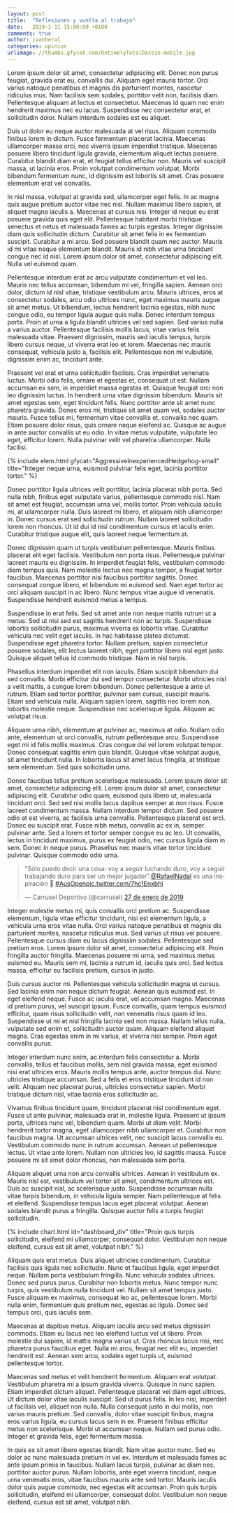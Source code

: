 ```yaml
---
layout: post
title:  "Reflexiones y vuelta al trabajo"
date:   2019-1-11 15:00:00 +0100
comments: true
author: ivanheral
categories: opinion
urlimage: //thumbs.gfycat.com/UntimelyTotalDassie-mobile.jpg
---
```


Lorem ipsum dolor sit amet, consectetur adipiscing elit. Donec non purus feugiat, gravida erat eu, convallis dui. Aliquam eget mauris tortor. Orci varius natoque penatibus et magnis dis parturient montes, nascetur ridiculus mus. Nam facilisis sem sodales, porttitor velit non, facilisis diam. Pellentesque aliquam at lectus et consectetur. Maecenas id quam nec enim hendrerit maximus nec eu lacus. Suspendisse nec consectetur erat, et sollicitudin dolor. Nullam interdum sodales est eu aliquet.

Duis ut dolor eu neque auctor malesuada at vel risus. Aliquam commodo finibus lorem in dictum. Fusce fermentum placerat lacinia. Maecenas ullamcorper massa orci, nec viverra ipsum imperdiet tristique. Maecenas posuere libero tincidunt ligula gravida, elementum aliquet lectus posuere. Curabitur blandit diam erat, et feugiat tellus efficitur non. Mauris vel suscipit massa, ut lacinia eros. Proin volutpat condimentum volutpat. Morbi bibendum fermentum nunc, id dignissim est lobortis sit amet. Cras posuere elementum erat vel convallis.

In nisl massa, volutpat at gravida sed, ullamcorper eget felis. In ac magna quis augue pretium auctor vitae nec nisl. Nullam maximus libero sapien, at aliquet magna iaculis a. Maecenas at cursus nisi. Integer id neque eu erat posuere gravida quis eget elit. Pellentesque habitant morbi tristique senectus et netus et malesuada fames ac turpis egestas. Integer dignissim diam quis sollicitudin dictum. Curabitur sit amet felis in ex fermentum suscipit. Curabitur a mi arcu. Sed posuere blandit quam nec auctor. Mauris id mi vitae neque elementum blandit. Mauris id nibh vitae urna tincidunt congue nec id nisl. Lorem ipsum dolor sit amet, consectetur adipiscing elit. Nulla vel euismod quam.

Pellentesque interdum erat ac arcu vulputate condimentum et vel leo. Mauris nec tellus accumsan, bibendum mi vel, fringilla sapien. Aenean orci dolor, dictum id nisl vitae, tristique vestibulum arcu. Mauris ultrices, eros at consectetur sodales, arcu odio ultrices nunc, eget maximus mauris augue sit amet metus. Ut bibendum, lectus hendrerit lacinia egestas, nibh nunc congue odio, eu tempor ligula augue quis nulla. Donec interdum tempus porta. Proin at urna a ligula blandit ultricies vel sed sapien. Sed varius nulla a varius auctor. Pellentesque facilisis mollis lacus, vitae varius felis malesuada vitae. Praesent dignissim, mauris sed iaculis tempus, turpis libero cursus neque, ut viverra erat leo et lorem. Maecenas nec mauris consequat, vehicula justo a, facilisis elit. Pellentesque non mi vulputate, dignissim enim ac, tincidunt ante.

Praesent vel erat et urna sollicitudin facilisis. Cras imperdiet venenatis luctus. Morbi odio felis, ornare et egestas et, consequat ut est. Nullam accumsan ex sem, in imperdiet massa egestas et. Quisque feugiat orci non leo dignissim luctus. In hendrerit urna vitae dignissim bibendum. Mauris sit amet egestas sem, eget tincidunt felis. Nunc porttitor ante sit amet nunc pharetra gravida. Donec eros mi, tristique sit amet quam vel, sodales auctor mauris. Fusce tellus mi, fermentum vitae convallis et, convallis nec quam. Etiam posuere dolor risus, quis ornare neque eleifend ac. Quisque ac augue in ante auctor convallis ut eu odio. In vitae metus vulputate, vulputate leo eget, efficitur lorem. Nulla pulvinar velit vel pharetra ullamcorper. Nulla facilisi.

{% include elem.html gfycat="AggressiveInexperiencedHedgehog-small" title="Integer neque urna, euismod pulvinar felis eget, lacinia porttitor tortor." %}

Donec porttitor ligula ultrices velit porttitor, lacinia placerat nibh porta. Sed nulla nibh, finibus eget vulputate varius, pellentesque commodo nisl. Nam sit amet est feugiat, accumsan urna vel, mollis tortor. Proin vehicula iaculis mi, at ullamcorper nulla. Duis laoreet mi libero, et aliquam nibh ullamcorper in. Donec cursus erat sed sollicitudin rutrum. Nullam laoreet sollicitudin lorem non rhoncus. Ut id dui id nisi condimentum cursus et iaculis enim. Curabitur tristique augue elit, quis laoreet neque fermentum at.

Donec dignissim quam ut turpis vestibulum pellentesque. Mauris finibus placerat elit eget facilisis. Vestibulum non porta risus. Pellentesque pulvinar laoreet mauris eu dignissim. In imperdiet feugiat felis, vestibulum commodo diam tempus quis. Nam molestie lectus nec magna tempor, a feugiat tortor faucibus. Maecenas porttitor nisi faucibus porttitor sagittis. Donec consequat congue libero, et bibendum mi euismod sed. Nam eget tortor ac orci aliquam suscipit in ac libero. Nunc tempus vitae augue id venenatis. Suspendisse hendrerit euismod metus a tempus.

Suspendisse in erat felis. Sed sit amet ante non neque mattis rutrum ut a metus. Sed ut nisi sed est sagittis hendrerit non ac turpis. Suspendisse lobortis sollicitudin purus, maximus viverra ex lobortis vitae. Curabitur vehicula nec velit eget iaculis. In hac habitasse platea dictumst. Suspendisse eget pharetra tortor. Nullam pretium, sapien consectetur posuere sodales, elit lectus laoreet nibh, eget porttitor libero nisl eget justo. Quisque aliquet tellus id commodo tristique. Nam in nisl turpis.

Phasellus interdum imperdiet elit non iaculis. Etiam suscipit bibendum dui sed convallis. Morbi efficitur dui sed tempor consectetur. Morbi ultricies nisl a velit mattis, a congue lorem bibendum. Donec pellentesque a ante ut rutrum. Etiam sed tortor porttitor, pulvinar sem cursus, suscipit mauris. Etiam sed vehicula nulla. Aliquam sapien lorem, sagittis nec lorem non, lobortis molestie neque. Suspendisse nec scelerisque ligula. Aliquam ac volutpat risus.

Aliquam urna nibh, elementum at pulvinar ac, maximus at odio. Nullam odio ante, elementum ut orci convallis, rutrum pellentesque arcu. Suspendisse eget mi id felis mollis maximus. Cras congue dui vel lorem volutpat tempor. Donec consequat sagittis enim quis blandit. Quisque vitae volutpat augue, sit amet tincidunt nulla. In lobortis lacus sit amet lacus fringilla, at tristique sem elementum. Sed quis sollicitudin urna.

Donec faucibus tellus pretium scelerisque malesuada. Lorem ipsum dolor sit amet, consectetur adipiscing elit. Lorem ipsum dolor sit amet, consectetur adipiscing elit. Curabitur odio quam, euismod quis libero ut, malesuada tincidunt orci. Sed sed nisi mollis lacus dapibus semper at non risus. Fusce laoreet condimentum massa. Nullam interdum tempor dictum. Sed posuere odio at est viverra, ac facilisis urna convallis. Pellentesque placerat est orci. Donec eu suscipit erat. Fusce nibh metus, convallis ac ex in, semper pulvinar ante. Sed a lorem et tortor semper congue eu ac leo. Ut convallis, lectus in tincidunt maximus, purus ex feugiat odio, nec cursus ligula diam in sem. Donec in neque purus. Phasellus nec mauris vitae tortor tincidunt pulvinar. Quisque commodo odio urna.

<blockquote class="twitter-tweet" data-lang="es"><p lang="es" dir="ltr">&quot;Sólo puedo decir una cosa: voy a seguir luchando duro, voy a seguir trabajando duro para ser un mejor jugador&quot;.<a href="https://twitter.com/RafaelNadal?ref_src=twsrc%5Etfw">@RafaelNadal</a> es una inspiración 🙏 <a href="https://twitter.com/hashtag/AusOpen?src=hash&amp;ref_src=twsrc%5Etfw">#AusOpen</a><a href="https://t.co/7hc1Enxbhi">pic.twitter.com/7hc1Enxbhi</a></p>&mdash; Carrusel Deportivo (@carrusel) <a href="https://twitter.com/carrusel/status/1089484425480622082?ref_src=twsrc%5Etfw">27 de enero de 2019</a></blockquote>
<script async src="https://platform.twitter.com/widgets.js" charset="utf-8"></script>

Integer molestie metus mi, quis convallis orci pretium ac. Suspendisse elementum, ligula vitae efficitur tincidunt, nisi est elementum ligula, a vehicula urna eros vitae nulla. Orci varius natoque penatibus et magnis dis parturient montes, nascetur ridiculus mus. Sed varius ut risus vel posuere. Pellentesque cursus diam eu lacus dignissim sodales. Pellentesque sed pretium eros. Lorem ipsum dolor sit amet, consectetur adipiscing elit. Proin fringilla auctor fringilla. Maecenas posuere mi urna, sed maximus metus euismod eu. Mauris sem mi, lacinia a rutrum id, iaculis quis orci. Sed lectus massa, efficitur eu facilisis pretium, cursus in justo.

Duis cursus auctor mi. Pellentesque vehicula sollicitudin magna ut cursus. Sed lacinia enim non neque dictum feugiat. Aenean quis euismod est. In eget eleifend neque. Fusce ac iaculis erat, vel accumsan magna. Maecenas id pretium purus, vel suscipit ipsum. Fusce convallis, quam tempus euismod efficitur, quam risus sollicitudin velit, non venenatis risus quam id leo. Suspendisse ut mi et nisl fringilla lacinia sed non massa. Nullam tellus nulla, vulputate sed enim et, sollicitudin auctor quam. Aliquam eleifend aliquet magna. Cras egestas enim in mi varius, et viverra nisi semper. Proin eget convallis purus.

Integer interdum nunc enim, ac interdum felis consectetur a. Morbi convallis, tellus et faucibus mollis, sem nisl gravida massa, eget euismod nisi erat ultrices eros. Mauris mollis tempus ante, auctor tempus dui. Nunc ultricies tristique accumsan. Sed a felis et eros tristique tincidunt id non velit. Aliquam nec placerat purus, ultricies consectetur sapien. Morbi tristique dictum nisl, vitae lacinia eros sollicitudin ac.

Vivamus finibus tincidunt quam, tincidunt placerat nisl condimentum eget. Fusce ut ante pulvinar, malesuada erat in, molestie ligula. Praesent ut ipsum porta, ultrices nunc vel, bibendum quam. Morbi ut diam velit. Morbi hendrerit tortor magna, eget ullamcorper nibh ullamcorper et. Curabitur non faucibus magna. Ut accumsan ultrices velit, nec suscipit lacus convallis eu. Vestibulum commodo nunc in rutrum accumsan. Aenean ut pellentesque lectus. Ut vitae ante lorem. Nullam non ultricies leo, id sagittis massa. Fusce posuere mi sit amet dolor rhoncus, non malesuada sem porta.

Aliquam aliquet urna non arcu convallis ultrices. Aenean in vestibulum ex. Mauris nisl est, vestibulum vel tortor sit amet, condimentum ultrices est. Duis ac suscipit nisl, ac scelerisque justo. Suspendisse accumsan nulla vitae turpis bibendum, in vehicula ligula semper. Nam pellentesque at felis et eleifend. Suspendisse tempus lacus eget placerat volutpat. Aenean sodales blandit purus a fringilla. Quisque auctor felis a turpis feugiat sollicitudin.

{% include chart.html id="dashboard_div" title="Proin quis turpis sollicitudin, eleifend mi ullamcorper, consequat dolor. Vestibulum non neque eleifend, cursus est sit amet, volutpat nibh." %}

Aliquam quis erat metus. Duis aliquet ultricies condimentum. Curabitur facilisis quis ligula nec sollicitudin. Nunc et faucibus ligula, eget imperdiet neque. Nullam porta vestibulum fringilla. Nunc vehicula sodales ultrices. Donec sed purus purus. Curabitur non lobortis metus. Nunc tempor nunc turpis, quis vestibulum nulla tincidunt vel. Nullam sit amet tempus justo. Fusce aliquam ex maximus, consequat leo ac, pellentesque lorem. Morbi nulla enim, fermentum quis pretium nec, egestas ac ligula. Donec sed tempus orci, quis iaculis sem.

Maecenas at dapibus metus. Aliquam iaculis arcu sed metus dignissim commodo. Etiam eu lacus nec leo eleifend luctus vel ut libero. Proin molestie dui sapien, id mattis magna varius ut. Cras rhoncus lacus nisi, nec pharetra purus faucibus eget. Nulla mi arcu, feugiat nec elit eu, imperdiet hendrerit est. Aenean sem arcu, sodales eget turpis ut, euismod pellentesque tortor.

Maecenas sed metus et velit hendrerit fermentum. Aliquam erat volutpat. Vestibulum pharetra mi a ipsum gravida viverra. Quisque in nunc sapien. Etiam imperdiet dictum aliquet. Pellentesque placerat vel diam eget ultrices. Ut dictum dolor vitae iaculis suscipit. Sed ut purus felis. In leo nisi, imperdiet ut facilisis vel, aliquet non nulla. Nulla consequat justo in dui mollis, non varius mauris pretium. Sed convallis, dolor vitae suscipit finibus, magna eros varius ligula, eu cursus lacus sem in ex. Praesent finibus efficitur metus non scelerisque. Morbi ut accumsan neque. Nullam sed purus odio. Integer et gravida felis, eget fermentum massa.

In quis ex sit amet libero egestas blandit. Nam vitae auctor nunc. Sed eu dolor ac nunc malesuada pretium in vel ex. Interdum et malesuada fames ac ante ipsum primis in faucibus. Nullam lacus turpis, pulvinar ac diam nec, porttitor auctor purus. Nullam lobortis, ante eget viverra tincidunt, neque urna venenatis eros, vitae faucibus mauris ante sed tortor. Mauris iaculis dolor quis augue commodo, nec egestas elit accumsan. Proin quis turpis sollicitudin, eleifend mi ullamcorper, consequat dolor. Vestibulum non neque eleifend, cursus est sit amet, volutpat nibh.